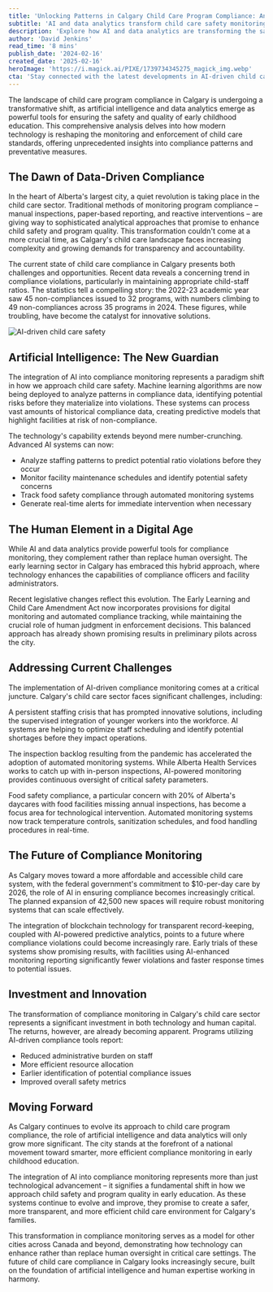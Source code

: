 ```yaml
---
title: 'Unlocking Patterns in Calgary Child Care Program Compliance: An AI-Driven Revolution in Early Education Safety'
subtitle: 'AI and data analytics transform child care safety monitoring in Calgary'
description: 'Explore how AI and data analytics are transforming the safety and quality of child care programs in Calgary. Discover how predictive analytics and real-time monitoring are addressing compliance challenges and enhancing early education safety.'
author: 'David Jenkins'
read_time: '8 mins'
publish_date: '2024-02-16'
created_date: '2025-02-16'
heroImage: 'https://i.magick.ai/PIXE/1739734345275_magick_img.webp'
cta: 'Stay connected with the latest developments in AI-driven child care compliance. Follow us on LinkedIn for exclusive insights and updates on how technology is reshaping early childhood education safety.'
---
```


The landscape of child care program compliance in Calgary is undergoing a transformative shift, as artificial intelligence and data analytics emerge as powerful tools for ensuring the safety and quality of early childhood education. This comprehensive analysis delves into how modern technology is reshaping the monitoring and enforcement of child care standards, offering unprecedented insights into compliance patterns and preventative measures.

## The Dawn of Data-Driven Compliance

In the heart of Alberta's largest city, a quiet revolution is taking place in the child care sector. Traditional methods of monitoring program compliance – manual inspections, paper-based reporting, and reactive interventions – are giving way to sophisticated analytical approaches that promise to enhance child safety and program quality. This transformation couldn't come at a more crucial time, as Calgary's child care landscape faces increasing complexity and growing demands for transparency and accountability.

The current state of child care compliance in Calgary presents both challenges and opportunities. Recent data reveals a concerning trend in compliance violations, particularly in maintaining appropriate child-staff ratios. The statistics tell a compelling story: the 2022-23 academic year saw 45 non-compliances issued to 32 programs, with numbers climbing to 49 non-compliances across 35 programs in 2024. These figures, while troubling, have become the catalyst for innovative solutions.

![AI-driven child care safety](https://images.magick.ai/childcare-compliance-hero.jpg)

## Artificial Intelligence: The New Guardian

The integration of AI into compliance monitoring represents a paradigm shift in how we approach child care safety. Machine learning algorithms are now being deployed to analyze patterns in compliance data, identifying potential risks before they materialize into violations. These systems can process vast amounts of historical compliance data, creating predictive models that highlight facilities at risk of non-compliance.

The technology's capability extends beyond mere number-crunching. Advanced AI systems can now:
- Analyze staffing patterns to predict potential ratio violations before they occur
- Monitor facility maintenance schedules and identify potential safety concerns
- Track food safety compliance through automated monitoring systems
- Generate real-time alerts for immediate intervention when necessary

## The Human Element in a Digital Age

While AI and data analytics provide powerful tools for compliance monitoring, they complement rather than replace human oversight. The early learning sector in Calgary has embraced this hybrid approach, where technology enhances the capabilities of compliance officers and facility administrators.

Recent legislative changes reflect this evolution. The Early Learning and Child Care Amendment Act now incorporates provisions for digital monitoring and automated compliance tracking, while maintaining the crucial role of human judgment in enforcement decisions. This balanced approach has already shown promising results in preliminary pilots across the city.

## Addressing Current Challenges

The implementation of AI-driven compliance monitoring comes at a critical juncture. Calgary's child care sector faces significant challenges, including:

A persistent staffing crisis that has prompted innovative solutions, including the supervised integration of younger workers into the workforce. AI systems are helping to optimize staff scheduling and identify potential shortages before they impact operations.

The inspection backlog resulting from the pandemic has accelerated the adoption of automated monitoring systems. While Alberta Health Services works to catch up with in-person inspections, AI-powered monitoring provides continuous oversight of critical safety parameters.

Food safety compliance, a particular concern with 20% of Alberta's daycares with food facilities missing annual inspections, has become a focus area for technological intervention. Automated monitoring systems now track temperature controls, sanitization schedules, and food handling procedures in real-time.

## The Future of Compliance Monitoring

As Calgary moves toward a more affordable and accessible child care system, with the federal government's commitment to $10-per-day care by 2026, the role of AI in ensuring compliance becomes increasingly critical. The planned expansion of 42,500 new spaces will require robust monitoring systems that can scale effectively.

The integration of blockchain technology for transparent record-keeping, coupled with AI-powered predictive analytics, points to a future where compliance violations could become increasingly rare. Early trials of these systems show promising results, with facilities using AI-enhanced monitoring reporting significantly fewer violations and faster response times to potential issues.

## Investment and Innovation

The transformation of compliance monitoring in Calgary's child care sector represents a significant investment in both technology and human capital. The returns, however, are already becoming apparent. Programs utilizing AI-driven compliance tools report:
- Reduced administrative burden on staff
- More efficient resource allocation
- Earlier identification of potential compliance issues
- Improved overall safety metrics

## Moving Forward

As Calgary continues to evolve its approach to child care program compliance, the role of artificial intelligence and data analytics will only grow more significant. The city stands at the forefront of a national movement toward smarter, more efficient compliance monitoring in early childhood education.

The integration of AI into compliance monitoring represents more than just technological advancement – it signifies a fundamental shift in how we approach child safety and program quality in early education. As these systems continue to evolve and improve, they promise to create a safer, more transparent, and more efficient child care environment for Calgary's families.

This transformation in compliance monitoring serves as a model for other cities across Canada and beyond, demonstrating how technology can enhance rather than replace human oversight in critical care settings. The future of child care compliance in Calgary looks increasingly secure, built on the foundation of artificial intelligence and human expertise working in harmony.